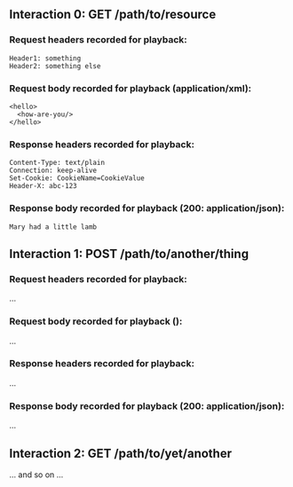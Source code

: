 ## Interaction 0: GET /path/to/resource

### Request headers recorded for playback:

```
Header1: something
Header2: something else
```

### Request body recorded for playback (application/xml):

```
<hello>
  <how-are-you/>
</hello>
```

### Response headers recorded for playback:

```
Content-Type: text/plain
Connection: keep-alive
Set-Cookie: CookieName=CookieValue
Header-X: abc-123
```

### Response body recorded for playback (200: application/json):

```
Mary had a little lamb
```

## Interaction 1: POST /path/to/another/thing

### Request headers recorded for playback:

...

### Request body recorded for playback ():

...

### Response headers recorded for playback:

...

### Response body recorded for playback (200: application/json):

...

## Interaction 2: GET /path/to/yet/another

... and so on ...


